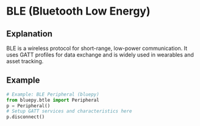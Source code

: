 # BLE (Bluetooth Low Energy)

## Explanation
BLE is a wireless protocol for short-range, low-power communication. It uses GATT profiles for data exchange and is widely used in wearables and asset tracking.

## Example
```python
# Example: BLE Peripheral (bluepy)
from bluepy.btle import Peripheral
p = Peripheral()
# Setup GATT services and characteristics here
p.disconnect()
```
